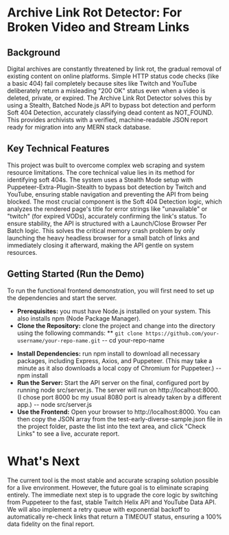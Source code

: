 # Archive Link Rot Detector: For Broken Video and Stream Links

## Background
Digital archives are constantly threatened by link rot, the gradual removal of existing content on online platforms. Simple HTTP status code checks (like a basic 404) fail completely because sites like Twitch and YouTube deliberately return a misleading "200 OK" status even when a video is deleted, private, or expired. The Archive Link Rot Detector solves this by using a Stealth, Batched Node.js API to bypass bot detection and perform Soft 404 Detection, accurately classifying dead content as NOT_FOUND. This provides archivists with a verified, machine-readable JSON report ready for migration into any MERN stack database.

## Key Technical Features
This project was built to overcome complex web scraping and system resource limitations. The core technical value lies in its method for identifying soft 404s. The system uses a Stealth Mode setup with Puppeteer-Extra-Plugin-Stealth to bypass bot detection by Twitch and YouTube, ensuring stable navigation and preventing the API from being blocked. The most crucial component is the Soft 404 Detection logic, which analyzes the rendered page's title for error strings like "unavailable" or "twitch" (for expired VODs), accurately confirming the link's status. To ensure stability, the API is structured with a Launch/Close Browser Per Batch logic. This solves the critical memory crash problem by only launching the heavy headless browser for a small batch of links and immediately closing it afterward, making the API gentle on system resources.

## Getting Started (Run the Demo)
To run the functional frontend demonstration, you will first need to set up the dependencies and start the server.

* **Prerequisites:** you must have Node.js installed on your system. This also installs npm (Node Package Manager).
* **Clone the Repository:** clone the project and change into the directory using the following commands:
** ```git clone https://github.com/your-username/your-repo-name.git```
-- cd your-repo-name
- **Install Dependencies:** run npm install to download all necessary packages, including Express, Axios, and Puppeteer. (This may take a minute as it also downloads a local copy of Chromium for Puppeteer.)
-- npm install
- **Run the Server:** Start the API server on the final, configured port by running node src/server.js. The server will run on http://localhost:8000. (I chose port 8000 bc my usual 8080 port is already taken by a different app.)
-- node src/server.js
- **Use the Frontend:** Open your browser to http://localhost:8000. You can then copy the JSON array from the test-early-diverse-sample.json file in the project folder, paste the list into the text area, and click "Check Links" to see a live, accurate report.

# What's Next
The current tool is the most stable and accurate scraping solution possible for a live environment. However, the future goal is to eliminate scraping entirely. The immediate next step is to upgrade the core logic by switching from Puppeteer to the fast, stable Twitch Helix API and YouTube Data API. We will also implement a retry queue with exponential backoff to automatically re-check links that return a TIMEOUT status, ensuring a 100% data fidelity on the final report.
